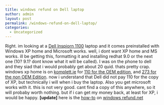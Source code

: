 ```yaml
---
title: windows refund on Dell laptop
author: admin
layout: post
permalink: /windows-refund-on-dell-laptop/
categories:
  - Uncategorized
---
```

Right. im looking at a [Dell Inspiorn 1100][1] laptop and it comes preinstalled with Windows XP home and Microsoft works. well, i dont want XP home and MS works. ill be getting this, formatting it and installing redhat 9.0 or the next one (10? 9.1? dont know what it will be called). I was on the phone to dell and they siad that i would probably get about 20 quid. thats pretty crap. windows xp home is on [komplett.ie][2] for [110 for the OEM edition][3], and [273 for the non OEM Edition][4]. now i understand that Dell did not pay 110 for the copy of XP, but technically i will when i buy the laptop. Also you get microsoft works with it. this is not very good. cant find a copy of this anywhere, so it will probaby worth nothing. but if i can get my money back, at least for XP, i would be happy. **[update]** here is the [how-to][5] on [windows refund.net][6]

 [1]: http://www.dell.ie
 [2]: http://www.komplett.ie
 [3]: http://www.komplett.ie/k/ki.asp?action=info&p=17538&t=&l=&AvdID=1&CatID=&GrpID=&s=sr
 [4]: http://www.komplett.ie/k/ki.asp?action=info&p=19018&t=&l=&AvdID=1&CatID=&GrpID=&s=sr
 [5]: http://www.windowsrefund.net/modules.php?op=modload&name=News&file=article&sid=19
 [6]: http://www.windowsrefund.net